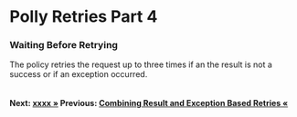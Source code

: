 # Polly Retries Part 4

### Waiting Before Retrying
The policy retries the request up to three times if an the result is not a success or if an exception occurred.

``` cs --region waitAndRetry --source-file .\src\Program.cs --project .\src\PollyDemo.csproj 
```

#### Next: [xxxx  &raquo;](./Strings.md) Previous: [Combining Result and Exception Based Retries &laquo;](../retryIfIncorrectStatusOrException.md)